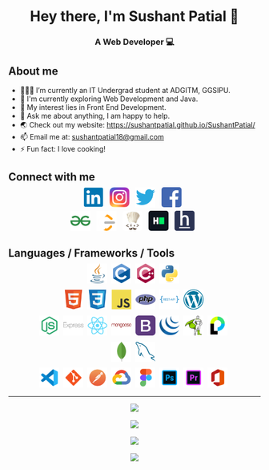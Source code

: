 # <div align="center">Hey there, I'm Sushant Patial 👋</div>

### <div align="center">A Web Developer 💻</div>

## About me
- 👨🏽‍💻 I’m currently an IT Undergrad student at ADGITM, GGSIPU.
- 🌱 I'm currently exploring Web Development and Java.
- 🤔 My interest lies in Front End Development.
- 💬 Ask me about anything, I am happy to help.
- 🌏 Check out my website: https://sushantpatial.github.io/SushantPatial/
- 📫 Email me at: sushantpatial18@gmail.com
- ⚡ Fun fact: I love cooking!

## Connect with me
<p align="center" style="margin-top:-10px">
  <a href="https://www.linkedin.com/in/sushant-patial-2895a7204/" style="text-decoration: none;">
    <img src="assets/images/icons/LinkedIn.png" alt="LinkedIn" height="40" style="; border-radius:5px;">
  </a>&nbsp;
  <a href="https://www.instagram.com/sushant_patial/" style="text-decoration: none;">
    <img src="assets/images/icons/Instagram.png" alt="Instagram" height="40" style="">
  </a>&nbsp;
  <a href="https://twitter.com/SushantPatial1" style="text-decoration: none;">
    <img src="assets/images/icons/Twitter.png" alt="Twitter" height="40" style="">
  </a>&nbsp;
  <a href="https://www.facebook.com/sushant.patial.77/" style="text-decoration: none;">
    <img src="assets/images/icons/Facebook.png" alt="Facebook" height="40" style="border-radius:5px;">
  </a>&nbsp;
</p>
<p align="center" style="margin-top:-10px">
  <a href="https://auth.geeksforgeeks.org/user/sushantpatial18/profile" style="text-decoration: none;">
    <img src="assets/images/icons/GFG.png" alt="GFG" height="40" style="">
  </a>&nbsp;
  <a href="https://leetcode.com/SushantPatial/" style="text-decoration: none;">
    <img src="assets/images/icons/Leetcode.png" alt="Leetcode" height="40" style="">
  </a>&nbsp;
  <a href="https://www.codechef.com/users/sushantpatial" style="text-decoration: none;">
    <img src="assets/images/icons/Codechef.png" alt="Codechef" height="40" style="border-radius:5px;">
  </a>&nbsp;
  <a href="https://www.hackerrank.com/sushantpatial18" style="text-decoration: none;">
    <img src="assets/images/icons/Hackerrank.png" alt="Hackerrank" height="40" style="border-radius:5px;">
  </a>&nbsp;
  <a href="https://www.hackerearth.com/@sushantpatial18" style="text-decoration: none;">
    <img src="assets/images/icons/Hackerearth.png" alt="Hackerearth" height="40" style="">
  </a>&nbsp;
</p>

## Languages / Frameworks / Tools
<p align="center" style="margin-top:-10px">
  <img src="assets/images/icons/Java.png" alt="Java" height="40" style="">&nbsp;
  <img src="assets/images/icons/C.png" alt="C" height="40" style="">&nbsp;
  <img src="assets/images/icons/C++Alt.png" alt="CPP" height="40" style="">&nbsp;
  <img src="assets/images/icons/Python.png" alt="Python" height="40" style="">&nbsp;
</p>
<p align="center" style="margin-top:-5px">
  <img src="assets/images/icons/HTML.png" alt="HTML" height="40" style="">&nbsp;
  <img src="assets/images/icons/CSS.png" alt="CSS" height="40" style="">&nbsp;
  <img src="assets/images/icons/JavaScript.png" alt="JavaScript" height="40" style="">&nbsp;
  <img src="assets/images/icons/PHP.png" alt="PHP" height="40" style="">&nbsp;
  <img src="assets/images/icons/RESTAPI.png" alt="RESTAPI" height="40" style="">&nbsp;
  <img src="assets/images/icons/WordPress.png" alt="WordPress" height="40" style="">&nbsp;
</p>
<p align="center" style="margin-top:-5px">
  <img src="assets/images/icons/Node.png" alt="NodeJS" height="40" style="">&nbsp;
  <img src="assets/images/icons/Express.png" alt="ExpressJS" height="40" style="">&nbsp;
  <img src="assets/images/icons/React.png" alt="ReactJS" height="40" style="">&nbsp;
  <img src="assets/images/icons/Mongoose.png" alt="Mongoose" height="40" style="">&nbsp;
  <img src="assets/images/icons/Bootstrap.png" alt="Bootstrap" height="40" style="">&nbsp;
  <img src="assets/images/icons/jQuery.png" alt="jQuery" height="40" style="">&nbsp;
  <img src="assets/images/icons/GSAP.png" alt="GSAP" height="40" style="">&nbsp;
  <img src="assets/images/icons/Passport.png" alt="PassportJS" height="40" style="">&nbsp;
</p>
<p align="center" style="margin-top:-5px">
  <img src="assets/images/icons/MongoDB.png" alt="MongoDB" height="40" style="">&nbsp;
  <img src="assets/images/icons/MySQL.png" alt="MySQL" height="40" style="">&nbsp;
</p>
<p align="center" style="margin-top:-5px">
  <img src="assets/images/icons/VS.png" alt="VS" height="40" style="">&nbsp;
  <img src="assets/images/icons/Git.png" alt="Git" height="40" style="">&nbsp;
  <img src="assets/images/icons/Postman.png" alt="Postman" height="40" style="">&nbsp;
  <img src="assets/images/icons/GCloud.png" alt="GCloud" height="40" style="">&nbsp;
  <img src="assets/images/icons/Figma.png" alt="Figma" height="40" style="">&nbsp;
  <img src="assets/images/icons/Photoshop.png" alt="Photoshop" height="40" style="">&nbsp;
  <img src="assets/images/icons/Premiere.png" alt="Premiere" height="40" style="">&nbsp;
  <img src="assets/images/icons/Office.png" alt="Office" height="40" style="">&nbsp;
</p>

<hr>

<p align="center">
  <img src="https://komarev.com/ghpvc/?username=SushantPatial">
</p>
<p align="center">
  <kbd><img src="https://github-readme-stats.vercel.app/api/top-langs/?username=SushantPatial&theme=tokyonight"></kbd>
</p>
<p align="center">
  <kbd><img src="https://github-readme-streak-stats.herokuapp.com/?user=SushantPatial&theme=tokyonight"></kbd>
</p>
<p align="center">
  <kbd><img src="https://github-readme-stats.vercel.app/api?username=SushantPatial&theme=tokyonight&show_icons=true"></kbd>
</p>
